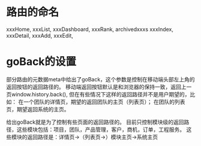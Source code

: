 # 路由的命名

xxxHome,
xxxList,
xxxDashboard,
xxxRank,
archivedxxxs
xxxIndex,
xxxDetail,
xxxAdd,
xxxEdit,


# goBack的设置

部分路由的元数据meta中给出了goBack，这个参数是控制在移动端头部左上角的返回按钮的返回路径的。
移动端返回按钮默认是和浏览器的保持一致，返回上一页window.history.back(),
但在有些情况下这样的返回路径并不是用户期望的，比如：
在一个团队的详情页，期望的返回团队的主页（列表页）；
在团队的列表页，期望返回系统的主页。

给出goBack就是为了控制有些页面的返回路径的。
目前只控制模块级的返回路径，这些模块包括：项目，团队，产品管理，客户，商机，订单，工程服务。
这些模块的返回路径是：详情页->（列表页->）模块主页->系统主页


